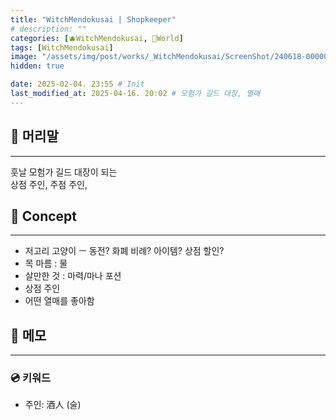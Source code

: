 ```yaml
---
title: "WitchMendokusai | Shopkeeper"
# description: ""
categories: [🫐WitchMendokusai, 🥥World]
tags: [WitchMendokusai]
image: "/assets/img/post/works/_WitchMendokusai/ScreenShot/240618-000000.png"
hidden: true

date: 2025-02-04. 23:55 # Init
last_modified_at: 2025-04-16. 20:02 # 모험가 길드 대장, 열매
---
```


## 📀 머리말

---

훗날 모험가 길드 대장이 되는  
상점 주인, 주점 주인,  

## 📀 Concept

---

- 저고리 고양이 ㅡ 동전? 화폐 비례? 아이템? 상점 할인?
- 목 마름 : 물
- 살만한 것 : 마력/마나 포션
- 상점 주인
- 어떤 열매를 좋아함

## 📀 메모

---

### 💿 키워드

- 주인: 酒人 (술)
